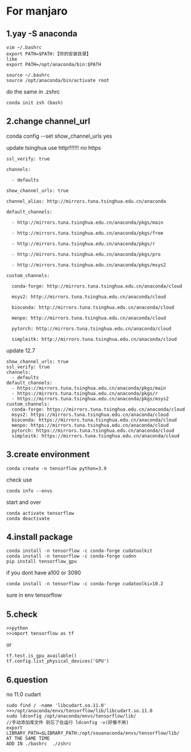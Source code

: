 # For manjaro

## 1.yay -S anaconda 

```
vim ~/.bashrc
export PATH=$PATH:【你的安装目录】
like 
export PATH=/opt/anaconda/bin:$PATH

source ~/.bashrc
source /opt/anaconda/bin/activate root 
```

do the same  in .zshrc

```
conda init zsh (bash)
```

## 2.change channel_url


conda config --set show_channel_urls yes

update
tsinghua use http!!!!!!! no https
```
ssl_verify: true

channels:

  - defaults

show_channel_urls: true

channel_alias: http://mirrors.tuna.tsinghua.edu.cn/anaconda

default_channels:

  - http://mirrors.tuna.tsinghua.edu.cn/anaconda/pkgs/main

  - http://mirrors.tuna.tsinghua.edu.cn/anaconda/pkgs/free

  - http://mirrors.tuna.tsinghua.edu.cn/anaconda/pkgs/r

  - http://mirrors.tuna.tsinghua.edu.cn/anaconda/pkgs/pro

  - http://mirrors.tuna.tsinghua.edu.cn/anaconda/pkgs/msys2

custom_channels:

  conda-forge: http://mirrors.tuna.tsinghua.edu.cn/anaconda/cloud

  msys2: http://mirrors.tuna.tsinghua.edu.cn/anaconda/cloud

  bioconda: http://mirrors.tuna.tsinghua.edu.cn/anaconda/cloud

  menpo: http://mirrors.tuna.tsinghua.edu.cn/anaconda/cloud

  pytorch: http://mirrors.tuna.tsinghua.edu.cn/anaconda/cloud

  simpleitk: http://mirrors.tuna.tsinghua.edu.cn/anaconda/cloud
```
update  12.7
```
show_channel_urls: true
ssl_verify: true
channels:
  - defaults
default_channels:
  - https://mirrors.tuna.tsinghua.edu.cn/anaconda/pkgs/main
  - https://mirrors.tuna.tsinghua.edu.cn/anaconda/pkgs/r
  - https://mirrors.tuna.tsinghua.edu.cn/anaconda/pkgs/msys2
custom_channels:
  conda-forge: https://mirrors.tuna.tsinghua.edu.cn/anaconda/cloud
  msys2: https://mirrors.tuna.tsinghua.edu.cn/anaconda/cloud
  bioconda: https://mirrors.tuna.tsinghua.edu.cn/anaconda/cloud
  menpo: https://mirrors.tuna.tsinghua.edu.cn/anaconda/cloud
  pytorch: https://mirrors.tuna.tsinghua.edu.cn/anaconda/cloud
  simpleitk: https://mirrors.tuna.tsinghua.edu.cn/anaconda/cloud
```
## 3.create environment

```
conda create -n tensorflow python=3.9
```

check use

```
conda info --envs
```

start and over

```
conda activate tensorflow
conda deactivate 
```

## 4.install package

```
conda install -n tensorflow -c conda-forge cudatoolkit
conda install -n tensorflow -c conda-forge cudnn
pip install tensorflow_gpu

```

if you dont have a100 or 3090

```
conda install -n tensorflow -c conda-forge cudatoolki=10.2
```



sure in env tensorflow

## 5.check

```
>>python
>>import tensorflow as tf
```

or

```
tf.test.is_gpu_available()
tf.config.list_physical_devices('GPU')
```

## 6.question

no 11.0 cudart

```linux
sudo find / -name 'libcudart.so.11.0'  
>>>/opt/anaconda/envs/tensorflow/lib/libcudart.so.11.0
sudo ldconfig /opt/anaconda/envs/tensorflow/lib/ 
//手动添加库文件 别忘了在运行 ldconfig -v(好像不用)
export LIBRARY_PATH=$LIBRARY_PATH:/opt/souanaconda/envs/tensorflow/lib/ 
AT THE SAME TIME
ADD IN ./bashrc  ./zshrc

```

